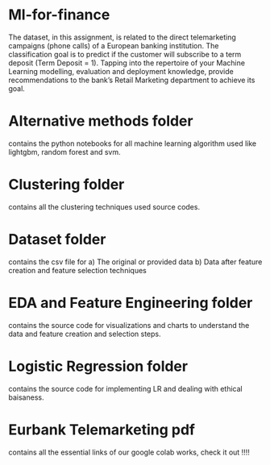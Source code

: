 # Ml-for-finance
The dataset, in this assignment, is related to the direct telemarketing campaigns (phone
calls) of a European banking institution. 
The classification goal is to predict if the customer will subscribe to a term deposit (Term
Deposit = 1). Tapping into the repertoire of your Machine Learning modelling, evaluation and
deployment knowledge, provide recommendations to the bank’s Retail Marketing department
to achieve its goal.

# Alternative methods folder
contains the python notebooks for all machine learning algorithm used like lightgbm, random forest and svm. 

# Clustering folder
contains all the clustering techniques used source codes.

# Dataset folder 
contains the csv file for a) The original or provided data b) Data after feature creation and feature selection techniques

# EDA and Feature Engineering folder
contains the source code for visualizations and charts to understand the data and feature creation and selection steps.

# Logistic Regression folder
contains the source code for implementing LR and dealing with ethical baisaness.

# Eurbank Telemarketing pdf 
contains all the essential links of our google colab works, check it out !!!!

